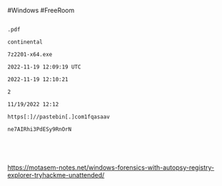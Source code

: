 #Windows #FreeRoom 


```

.pdf

continental

7z2201-x64.exe

2022-11-19 12:09:19 UTC

2022-11-19 12:10:21

2

11/19/2022 12:12

https[:]//pastebin[.]com1fqasaav

ne7AIRhi3PdESy9RnOrN





```


https://motasem-notes.net/windows-forensics-with-autopsy-registry-explorer-tryhackme-unattended/




































